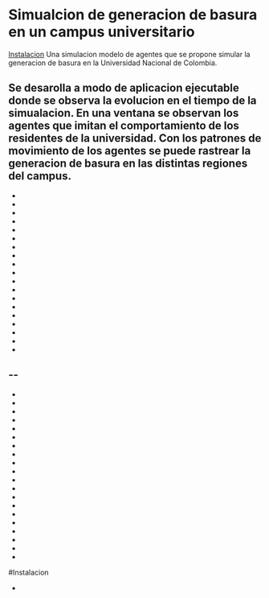 # Simualcion de generacion de basura en un campus universitario
[Instalacion](#Instalacion)
Una simulacion modelo de agentes que se propone simular la generacion de basura en la Universidad Nacional de Colombia. 

Se desarolla a modo de aplicacion ejecutable donde se observa la evolucion en el tiempo de la simualacion. En una ventana se observan los agentes que imitan el comportamiento de los residentes de la universidad. Con los patrones de movimiento de los agentes se puede rastrear la generacion de basura en las distintas regiones del campus. 
-
-
-
-
-
-
-
-
-
-
-
-
-
-
-
-
-
-
-
-
--
-
-
-
-
-
-
-
-
-
-
-
-
-
-
-
-
-
-
-
-
-

#Instalacion

-
